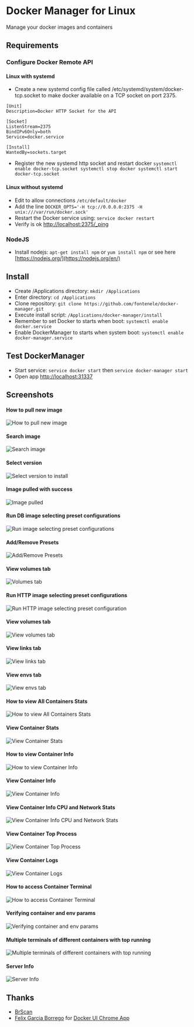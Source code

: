 # Docker Manager for Linux

Manage your docker images and containers

## Requirements

### Configure Docker Remote API
#### Linux with systemd 
* Create a new systemd config file called /etc/systemd/system/docker-tcp.socket to make docker available on a TCP socket on port 2375.

```
[Unit]
Description=Docker HTTP Socket for the API

[Socket]
ListenStream=2375
BindIPv6Only=both
Service=docker.service

[Install]
WantedBy=sockets.target
```

* Register the new systemd http socket and restart docker
`systemctl enable docker-tcp.socket
systemctl stop docker
systemctl start docker-tcp.socket`


#### Linux without systemd
* Edit to allow connections ```/etc/default/docker```
* Add the line ```DOCKER_OPTS='-H tcp://0.0.0.0:2375 -H unix:///var/run/docker.sock'```
* Restart the Docker service using: ```service docker restart```
* Verify is ok [http://localhost:2375/_ping](http://localhost:2375/_ping) 

### NodeJS
* Install nodejs: `apt-get install npm` or `yum install npm` or see here [https://nodejs.org/](https://nodejs.org/en/)


## Install

* Create /Applications directory: `mkdir /Applications`
* Enter directory: `cd /Applications`
* Clone repository: `git clone https://github.com/fontenele/docker-manager.git`
* Execute install script: `/Applications/docker-manager/install`
* Remember to set Docker to starts when boot: `systemctl enable docker.service`
* Enable DockerManager to starts when system boot: `systemctl enable docker-manager.service`

## Test DockerManager
* Start service: `service docker start` then `service docker-manager start`
* Open app [http://localhost:31337](http://localhost:31337)

## Screenshots
#### How to pull new image
![How to pull new image](http://fontesolutions.com.br/docker-manager/imgs/images-list-how-pull-new-image.png)
#### Search image
![Search image](http://fontesolutions.com.br/docker-manager/imgs/images-list-search.png)
#### Select version
![Select version to install](http://fontesolutions.com.br/docker-manager/imgs/images-list-pull.png)
#### Image pulled with success
![Image pulled](http://fontesolutions.com.br/docker-manager/imgs/images-list-pulled.png)
#### Run DB image selecting preset configurations
![Run image selecting preset configurations](http://fontesolutions.com.br/docker-manager/imgs/images-run-db-select-preset.png)
#### Add/Remove Presets
![Add/Remove Presets](http://fontesolutions.com.br/docker-manager/imgs/containers-presets-config.png)
#### View volumes tab
![Volumes tab](http://fontesolutions.com.br/docker-manager/imgs/images-run-db-volumes.png)
#### Run HTTP image selecting preset configurations
![Run HTTP image selecting preset configuration](http://fontesolutions.com.br/docker-manager/imgs/images-run-web-select-preset.png)
#### View volumes tab
![View volumes tab](http://fontesolutions.com.br/docker-manager/imgs/images-run-web-volumes.png)
#### View links tab
![View links tab](http://fontesolutions.com.br/docker-manager/imgs/images-run-web-links.png)
#### View envs tab
![View envs tab](http://fontesolutions.com.br/docker-manager/imgs/images-run-web-envs.png)
#### How to view All Containers Stats
![How to view All Containers Stats](http://fontesolutions.com.br/docker-manager/imgs/containers-how-view-stats.png)
#### View Container Stats
![View Container Stats](http://fontesolutions.com.br/docker-manager/imgs/containers-view-stats.png)
#### How to view Container Info
![How to view Container Info](http://fontesolutions.com.br/docker-manager/imgs/containers-how-view-info.png)
#### View Container Info
![View Container Info](http://fontesolutions.com.br/docker-manager/imgs/containers-view-info.png)
#### View Container Info CPU and Network Stats
![View Container Info CPU and Network Stats](http://fontesolutions.com.br/docker-manager/imgs/containers-view-info-stats.png)
#### View Container Top Process
![View Container Top Process](http://fontesolutions.com.br/docker-manager/imgs/containers-view-info-top.png)
#### View Container Logs
![View Container Logs](http://fontesolutions.com.br/docker-manager/imgs/containers-view-logs.png)
#### How to access Container Terminal
![How to access Container Terminal](http://fontesolutions.com.br/docker-manager/imgs/containers-how-view-term.png)
#### Verifying container and env params
![Verifying container and env params](http://fontesolutions.com.br/docker-manager/imgs/containers-term.png)
#### Multiple terminals of different containers with top running
![Multiple terminals of different containers with top running](http://fontesolutions.com.br/docker-manager/imgs/containers-term-top-all.png)
#### Server Info
![Server Info](http://fontesolutions.com.br/docker-manager/imgs/server-info.png)


## Thanks
* [BrScan](http://www.brscan.com.br/)
* [Felix Garcia Borrego](https://github.com/felixgborrego) for [Docker UI Chrome App](https://github.com/felixgborrego/docker-ui-chrome-app)
